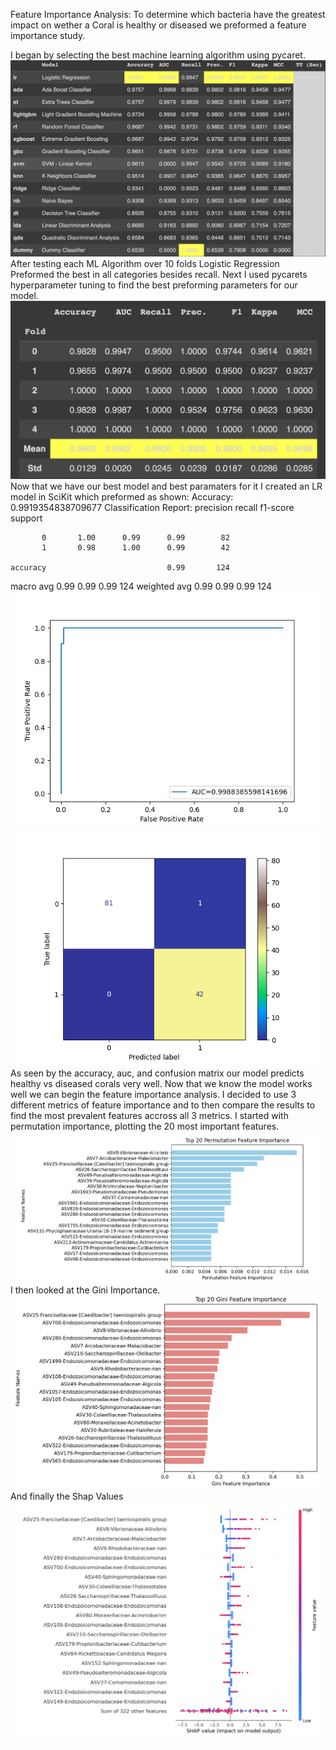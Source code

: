 Feature Importance Analysis:
To determine which bacteria have the greatest impact on wether a Coral is healthy or diseased we preformed a feature importance study.

I began by selecting the best machine learning algorithm using pycaret.
![plot](/NewData/PycaretBM.png)
After testing each ML Algorithm over 10 folds Logistic Regression Preformed the best in all categories besides recall.
Next I used pycarets hyperparameter tuning to find the best preforming parameters for our model.
![plot](/NewData/LR_Tune.png)
Now that we have our best model and best paramaters for it I created an LR model in SciKit which preformed as shown:
Accuracy: 0.9919354838709677
Classification Report:
              precision    recall  f1-score   support

           0       1.00      0.99      0.99        82
           1       0.98      1.00      0.99        42

    accuracy                           0.99       124
   macro avg       0.99      0.99      0.99       124
weighted avg       0.99      0.99      0.99       124
![plot](/NewData/LR_AUC.png)
![plot](/NewData/LRConMat.png)
As seen by the accuracy, auc, and confusion matrix our model predicts healthy vs diseased corals very well.
Now that we know the model works well we can begin the feature importance analysis.
I decided to use 3 different metrics of feature importance and to then compare the results to find the most prevalent features accross all 3 metrics.
I started with permutation importance, plotting the 20 most important features.
![plot](/NewData/LR_T20P_IMP.png)
I then looked at the Gini Importance.
![plot](/NewData/LR_T20G_IMP.png)
And finally the Shap Values
![plot](/NewData/LR_T20S_IMP.png)
